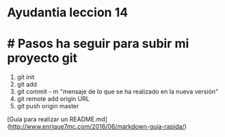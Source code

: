   # Ayudantia leccion 14
  # # Pasos ha seguir para subir mi proyecto git
  1. git init
  2. git add
  3. git commit - m "mensaje de lo que se ha realizado en la nueva versión"
  4. git remote add origin URL
  5. git push origin master

  [Guía para realizar un README.md]
  (http://www.enrique7mc.com/2016/06/markdown-guia-rapida/)
